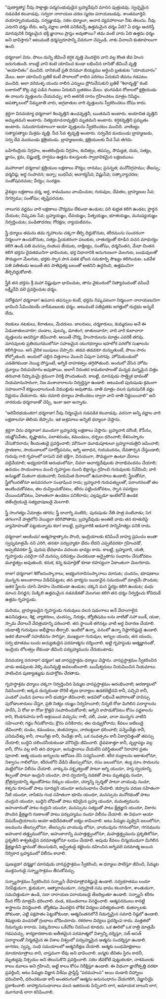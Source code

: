 ﻿“పుణ్యాత్మా! నీవు సాక్షాత్తు పద్మసంభువుడైన బ్రహ్మదేవుని మానస పుత్రుడవు. స్వచ్ఛమైన నడవడిక కలవాడవు. సర్వదా నారాయణ చరణ స్మరణ పరాయణుడవు. శాంతమూర్తివి. దయాహృదయుడవు. సర్వజ్ఞుడవు. సకల ధర్మాలూ, ఆచార వ్యవహారాలూ నీకు తెలుసు. నీవు ఎరుగని ధర్మం లేదు. అన్ని వర్ణాల వారికి పనికివచ్చే ఉత్తమమైన ధర్మం ఏది? ఏ ధర్మం ఆచరిస్తే మానవునికి నిర్మలమైన భక్తి జ్ఞానాలు ప్రాప్తం అవుతాయి? తమ వంటి వారు ఏది ఉత్తమ ధర్మం అని భావిస్తారు? అటువంటి ధర్మస్వరూపాన్ని వివరంగా చెప్పండి. నాకు వినాలని కుతూహలంగా ఉంది. 


ధర్మరాజా! విను. పొలం దున్ని జీవించే కర్షక వృత్తి మొదలైన వాని వల్ల కొంత జీవ హింస జరుగుతుంది. కాబట్టి వాని కంటె యాచించ కుండా లభించిన దానితో జీవించే వృత్తి “అయాచితం” మంచిది. దానికంటే ప్రతి దినమూ బియ్యము అర్థించి బ్రతుకుట “యాయవారం” మేలు. అలా యాచించి బ్రతికే కంటే పొలాలలో రాలిన పరిగలు ఏరుకుని జీవనం గడపటం మంచిది. అలా వరిమళ్ళ యందు రాలిన ఎన్నులు ప్రోగుచేసుకుని బ్రతికే “శిలావృత్తి” కంటె బజారులో కొట్ల వద్ద పడిన గింజలు ఏరుకుని బ్రతకటం మేలు. భంగపడిన రోజులలో క్షత్రియుడు ఈ నాలుగు వృత్తులను చేయవచ్చు; కాని అతనికి దానం గ్రహించటం మాత్రం నిషిద్ధం. ఆపత్కాలంలో నిమ్నజాతి వారు, అగ్రజాతుల వారి వృత్తులను స్వీకరించటం దోషం కాదు. 

శ్రద్ధగా వినవయ్యా ధర్మరాజా! శిలవృత్తిని ఉంఛవృత్తనీ, ఋతమని అంటారు. అయాచిత వృత్తిని అమృతమని అంటారు. నిత్యయాచనావృత్తిని మృతమని అంటారు. కర్షకవృత్తిని ప్రమృతం అంటారు. సమయానుకూలంగా ఆయా వృత్తులను స్వీకరించటం మంచిది. వాణిజ్యం సత్యాసత్యాల మిశ్రమ వృత్తి. నీచ సేవ శ్వవృత్తి అంటారు. సర్వవేద మయుండు బ్రాహ్మణుడు, సర్వ దేవ మయుండు క్షత్రియుడు. బ్రాహ్మణులకు, క్షత్రియులకు నీచ సేవ తగదు. 

బహిరింద్రియ నిగ్రహం, అంతరింద్రియ నిగ్రహం, శుచిత్వం, తపస్సు, సౌమ్యత, దయ, సత్యం, జ్ఞానం, క్షమ, విష్ణుభక్తి, హర్షము ఉత్తమ కులస్తులకు స్వాభావికమైన లక్షణములు. 

మహారాజా! ధర్మరాజ! క్షత్రియుల లక్షణాలు శౌర్యం; దానము; ప్రసన్నత; మనోనిగ్రహము; తేజస్సు; ధర్మనిష్ఠ; అర్థ సంపాదన; ఇచ్ఛా; బుధసేవ; ఆచార్యసేవ; విష్ణుసేవ; సత్కార్యాచరణ; సంతోషపరచుట; వీర్యం; సంరక్షణ. 

వైశ్యుల లక్షణాలు ధర్మ, అర్థ, కామములు వాంఛించుట; గురువుల, దేవతల, బ్రాహ్మణుల సేవ; నిగర్వము; సంతోషం; తృప్తిపరచుట. 

నాలుగవ వర్ణము వారి లక్షణాలు చౌర్యము లేకుండా ఉండుట; పరి శుభ్రత కలిగి ఉండట; ప్రార్థన చేయుట; నిష్కపట సేవ; బ్రహ్మయజ్ఞం, దేవయజ్ఞం, పితృయజ్ఞం, భూతయజ్ఞం, మనుష్యయజ్ఞం నిర్వర్తించుట; పండితాదరణ; గోరక్షణ; న్యాయజీవనం. 

స్త్రీ ధర్మాలు తమను తమ గృహాలను చక్కగా తీర్చి దిద్దుకొనుట, శరీరమును సుందరంగా నిర్మలంగా ఉంచుకొనుట, సత్యం ప్రియకరంగా పలుకుట, చాతుర్యంతో కూడిన వచన మాధుర్యం కలిగి ఉండి పతి మనస్సు రంజింప జేయుట, దాక్షిణ్యం, సంతోషం, ధర్మచింతన, మేధా చింతన కలిగి భర్తను దైవతమునిగా భావించుట, భర్త విధానానికి అనుగుణంగా మెలగుట, బంధువులతో సౌమ్యంగా మేలగుట, భర్తకు స్నాన పాన పడక భోజన సమకూర్చి సౌఖ్యం కలిగించుట. ఒకవేళ పతి పతితుడు అయితే తన పాతివ్రత్య బలంతో అతనిని ఉద్ధరించి, ఉత్తమునిగా తీర్చిదిద్దుకోవాలి. 

స్త్రీకి తన భర్తను శ్రీ మహా విష్ణువుగా భావించుట, తాను వైకుంఠంలో నిత్యానందంతో వసించే లక్ష్మీదేవి వలె ప్రవర్తించుట ధర్మం. 

నరోత్తమా! ధర్మరాజా! ఉపవాస తపస్సుల కంటే, భర్తను నిష్కపటంగా నిర్మలంగా నారాయణునిగా భావించి సేవించటయే నారీమణులకు ధర్మం. అటువంటి పతివ్రతకు జగత్తులో దుర్లభం అన్నదే లేదు. 

రజకులు నటకులు, కిరాతులు, మేదరులు. జాలరులు, చర్మకారులు, కుమ్మరులు అనే ఈ ఏడుజాతులవారూ; చండాల, పులస్క, మాతంగ, జాతులవారూ; వారి వారి కులాచారా వృత్తులను ఆచరిస్తూ జీవించాలి. అయితే చౌర్య, హింసాదులను మాత్రం ఎవరికీ తగవు. మానవులకు ప్రతియుగములోనూ సహజమైన యుగధర్మాలు ఇహలోక పరలోక సుఖాలను కలిగిస్తాయి. అని వైదిక ఋషులు చెప్పారు. 
తడవ తడవకూ దున్నుతుంటే, పొలం సారం కోల్పోతుంది. అందులో చల్లిన విత్తనాలు మొలచి ఏపుగా పెరగవు. హోమకుండంలో ఎడతెగకుండా నెయ్యి పోస్తుంటే, అగ్నికి దాహకత్వం తగ్గిపోతుంది. అందులో వేసిన హోమ ద్రవ్యాలు నిరుపయోగం అవుతాయి. అలాగే నిరంతర కామకలాపాలతో మన్నథ మగ్నమైన చిత్తం తరువాత నిష్కామమై క్రమంగా విరక్తి పొందుతుంది.
కాబట్టి, మానవుడు సాత్త్విక భావంతో నియమానుసారంగా, నిజ వంశాచారాలను నిర్వర్తిస్తూ ఉండాలి. అటువంటి పురుషుడు క్రమంగా సహజంగానే కర్మబంధాలనుండి విముక్తుడు అవుతాడు. జాతి మాత్రం వలన పురుషునికి వర్ణం నిర్ణయం చేయరాదు. శమ దమాది ధర్మాలు పాటించటం ద్వారా వాని జాతి నిర్ణయించాలి” అని నారదుడు ధర్మరాజుతో చెప్పి, ఇంకా ఇలా అన్నాడు. 

“అరివీరభయంకరా! ధర్మరాజా! నీవు నిర్మలమైన నడవడిక కలవాడవు. వరసగా అన్ని వర్ణాల వారి లక్షణాలనూ తెలియ జెప్పాను. ఇక అశ్రమాలు అన్నిటి ధర్మాలూ చెప్తాను. 

శ్రద్ధగా విను ధర్మరాజా! ముందుగా బ్రహ్మచర్య లక్షణాలు చెప్తాను. బ్రహ్మచారి మౌంజీ, కౌపీనం, యజ్ఞోపవీతం, కృష్ణాజినం, పలాశదండం, కమండలం, దర్భలు ధరించాలి; కేశసంస్కారం చేసుకొనరాదు; శీలవంతుడై ప్రవర్తించాలి; మౌనంగా మూడుపూటలూ బ్రహ్మగాయత్రిని జపించాలి; ప్రాతఃకాల, సాయంకాలలో సూర్యోపసనం, ఆగ్ని ఆరాధన, గురువందనం, దేవతార్చన చేస్తుండాలి; గురువు గారి గృహంలో దాసుని వలె భక్తిగా, వినయంగా, సౌమ్యంగా ఉంటూ వేదాలు వల్లెవేయాలి; అధ్యయానికి ఆరంభంలోనూ, చివరా ఆచార్యదేవులకు పాదాభివందనం చేయాలి; ఉదయం సాయంకాలం మంచి గృహస్థుల నుంచి భిక్షాన్నం గ్రహించి గురువులకు నివేదించి; వారి అనుజ్ఞతో మితంగా భుజించాలి; నియమిత దినాలలో ఉపవాసాలు ఉండాలి; స్త్రీలతోనూ, స్త్రీలోలురతోనూ అనవసరంగా సంభాషించ రాదు; బ్రహ్మచారి గురుపత్నులతో, పరాంగనలతో తల అంటించుకోవటం, తల దువ్వించుకోవటం, శరీరం పట్టించుకోవటం, స్నాన సపర్యలు చేయించుకోవటం, ఏకాంతంగా ఉండటం పనికిరాదు; ఎల్లప్పుడూ ఇంటిలోనే ఉండక జితేంద్రియుడై సత్యభాషణుడై మెలగాలి. 

స్త్రీ సాంగత్యం ఏమాత్రం తగదు; స్త్రీ దావాగ్ని వంటిది;. పురుషుడు నేతి పాత్ర వంటివాడు; సెగ తగలగానే పాత్రలోని నెయ్యిలా కరిగిపోతాడు; బ్రహ్మదేవుడు అంతటి వాడు తన కూతురిపై వ్యామోహంతో పట్టుకున్నాడు కదా! కాబట్టి, బ్రహ్మచారికి ఆడవారి సాన్నిహిత్యం పనికి రాదు. 

ధర్మరాజా! ఆలకించు! ఆత్మసాక్షాత్కారం పొంది, ఇంద్రియాలకు కనిపించే బాహ్య ప్రపంచం అంతా స్వప్నమాత్రమే నని ఎరిగి, తనకూ పరబ్రహ్మకూ భేదం లేదని ఎప్పటివరకూ గ్రహించడో, అప్పటివరకూ స్త్రీ, పురుష భేదభావం వదలుట భావ్యం కాదు. కాబట్టి, బ్రహ్మచారి, యతి, గృహస్థుడు ఎవరైనా సరే మనస్సు పరిపక్వం చెందకుండా అద్వైతాను సంధానం చేసుకోవటం మూర్ఖత్వం అవుతుంది. కనుక, కన్న కుమార్తెతో కూడా రహస్యంగా ఏకాంతంగా మెలగరాదు. 

రాజా! ధర్మరాజా! శిరోజసంస్కారాలు, అభ్యంగనాదిసంస్కారాలు మానుట; చందనం, భూషణాలు మున్నగు అలంకారాలు విడిచిపెట్టుట; తన భార్యను ఋజువైన సమయంలో మాత్రమే పొందుట; ఇతర స్త్రీలను చూసి మోహం చెందకుండా ఉండుట; చక్కని మన స్థైర్యం కలిగి ఉండుట; మధు మాంస విసర్జన; మిక్కిలి ఉత్తమమైన నడవడికతో మెలగుట కలిగి తన ధర్మం నిర్వర్తించు కోవిదుడే ఉత్తమ గృహస్థుడు. 

మరియు, బ్రాహ్మణుడైన గృహస్థుడు గురువులు వలన షడంగాలు అనే వేదాంగాలైన ఉపనిషత్తులు, శిక్ష, వ్యాకరణం, ఛందస్సు, నిరుక్తం, జ్యోతిషము లను వాటితో సహా ఋక్, యజు, స్సామ వేదాలనే వేదత్రయాన్ని పఠించాలి. తన స్థాయికి తగినట్లు వాటి అర్థ విచారణ చేయాలి. యథాశక్తి గురువులు అభీష్టాలు తీర్చాలి. ఇంటిలో ఉన్నా, వనంలో ఉన్నా నిష్ఠాగరిష్ఠుడై ఉండాలి. ఇతర జీవాలతో సహజీవనం సాగిస్తూ, ముఖ్యంగా గురువుల, అగ్నుల యందు, తన యందు, సర్వ భూతము లందు అచ్యుతుడైన పరమాత్మను దర్శించాలి. అట్టి గృహస్థుడు ఆత్మజ్ఞానంతో, ఇంద్రియ లోలత్వం లేకుండా జీవించి పరబ్రహ్మమును చేరుకుంటాడు. 

వినవయ్యా నరనాథా! ధర్మజా! ఇక వానప్రస్థాశ్రమ ధర్మాలు చెప్తాను. వానప్రస్థాశ్రమం స్వీకరించిన వాడు అడవులకు వెళ్ళి మునివృత్తి అవలంబించాలి. ఋషీశ్వరులు నియమించిన నియమాలు పాటించిన పుణ్యాత్ముడు మహర్లోకం చేరతాడు. 

గృహస్థాశ్రమ ధర్మాలు చక్కగా నిర్వర్తించిన పిమ్మట వానప్రస్థాశ్రమం ఆరంభించాలి; అరణ్యాలలో నివసించాలి; అక్కడ దున్నకుండా దొరికే తృణ ధాన్యాలు ఉడకబెట్టినవి కానీ, పచ్చివి కానీ, ఎండలో ఎండిన ఫలాలు కానీ భుజిస్తూ జీవించాలి; అడవిలో లభించే ఆహారాలతో హవిస్సు పురోడాంశాదులు చేస్తూ, ప్రతి నిత్యం యజ్ఞం నిర్వహించాలి; నిన్నటి రోజు మిగిలిన పదార్థాలను పారేసి, ఏ రోజు కా రోజు క్రొత్తవి సంపాదించుకోవాలి; అగ్నిని కాపాడుకోవటం కోసం పర్ణశాలను కాని, కొండగుహను కానీ ఆశ్రయించ వచ్చును; గాలీ, చలీ, ఎండా, వానా మున్నగు వాటిని సహించాలి; గడ్డం గీసుకోరాదు; క్షౌరం పనికిరాదు; తల దువ్వుకోరాదు; కేవలం జటిలుడై జీవించాలి; దండం, కమండలం, జింకచర్మాలు, నారబట్టలూ ధరించాలి; పన్నెండేళ్లు కానీ, ఎనిమదేళ్ళు కానీ, నాలుగేళ్లు కానీ, రెండేళ్లు కానీ, ఒక సంవత్సరం కానీ ఏకాగ్రచిత్తంతో తపస్సు చేయాలి; బుద్ధిని చలించనీయకుండా మౌనియై జీవించాలి.
దైవవశాత్తూ కానీ, వృద్ధాప్యం వల్ల కానీ, రోగం వల్ల కానీ తన ధర్మాలూ, అనుష్ఠానాలు చేయలేని పరిస్థితులలో నిరాహార వ్రతం పూనాలి. ఆత్మ యందు అగ్నులను ఆరోపణ చేసి సన్యసించాలి. శరీర రంధ్రాలను ఆకాశంలోనూ, నిశ్వాసం గాలిలోనూ, శరీరంలోని వేడిని తేజస్సులోనూ, రసం జలంలోనూ, శల్య మాం సాదులను మట్టిలోనూ విలీనం చేయాలి. వాక్కును వక్తృత్వంతో పాటూ అగ్ని యందూ, హస్త ద్వయాన్ని శిల్పంతో పాటూ ఇంద్రుని యందూ, పాద ద్వయాన్ని నడకతో పాటు మృత్యువు నందూ, శ్రోత్రద్వయాన్ని శబ్దంతోపాటు దిక్కుల యందూ, చర్మాన్ని స్పర్శతో పాటూ వాయువు నందూ, కళ్ళను రూపంతో పాటు సూర్యుని యందూ అనుసంధానం చేయాలి. జిహ్వను వరుణ సహితంగా నీటి యందూ, నాసికను గంధ సహితంగా భూమి యందూ, మనస్సును మనోరథంతో పాటు చంద్రుని యందూ, బుద్ధిని బోధంతో పాటు కవియైన బ్రహ్మ యందూ, మమత్వమును అహంకారంతో పాటు రుద్రుని యందూ, మనస్సును సత్యంతో పాటు క్షేత్రజ్ఞుని యందూ, వికారం పొందిన క్షేత్రజ్ఞుని గుణాలతో పాటు పరబ్రహ్మము నందూ విలీనం చేయాలి. ఈ విధంగా ఆయా విషయేంద్రియాలను ఆయా అధిదేవతలతో ఐక్యం కావించాలి.
అటు పిమ్మట పృథ్విని జలంలోనూ, జలమును తేజస్సులోనూ, తేజస్సును వాయువు లోనూ, వాయువును గగనంలోనూ, గగనమును అహంకార తత్త్వములోనూ, అహంకారాన్ని మహత్తత్త్వంలోనూ, మహత్తత్త్వమును ప్రకృతిలోనూ, ప్రకృతిని శాశ్వతుడైన పరమాత్మలోనూ లయం చేయాలి. అపుడు కేవలం చిన్మయుడుగా మిగిలిన క్షేత్రజ్ఞుడిని జ్ఞానంతో తెలుసుకుని, అద్వైతుడై కట్టెలను దహించిన అగ్నివలె పరమాత్మ అయిన నిర్వికార బ్రహ్మములో విలీనం కావాలి. 

పుణ్యుడా! ధర్మజ్ఞా! మానవుడు వానప్రస్థాశ్రమం స్వీకరించి, ఆ ధర్మాలు పాటిస్తూ జీవించి, పిమ్మట ముక్తసంగుడై సన్న్యాసాశ్రమం తీసుకోవచ్చు. 

సన్న్యాసాశ్రమం స్వీకరించిన సన్న్యాసి దేహమాత్రావశిష్టుడై ఉండాలి. సర్వభూతము లందూ నిరపేక్షుడుగా, క్షుకుడుగా, ఆత్మారాముడుగా, సర్వప్రాణి సమ భావం కలవాడిగా, శాంతుడుగా, సమచిత్తుడుగా ఉండి, సదా నారాయణ పరాయణుడై తేజరిల్లుతూ ఉండాలి. సన్న్యాసి శరీరం మీద గోచీ మాత్రమే ధరించాలి. దండ, కమండలాలు విసర్జించాలి. ఆత్మపరములు కానట్టి శాస్త్రాలను విసర్జించాలి. జ్యోతిషం మొదలైన లౌకిక విద్యలు పరిత్యజించాలి. కుతర్కాలకు పోకుండా, ఎట్టి పక్షపాతం పెట్టుకోకుండా, ఆత్మచింతనలోనే నిమగ్నమైన సమాధి నిష్ఠలో ఉండాలి. శిష్యులకు వంచనతో గ్రంథాలు బోధించరాదు. రకరకాల విద్యలు ప్రదర్శింప రాదు. మత్తతలో నిమగ్నుడు కారాదు. పెక్కుదినాలు ఒకేచోట నివసించ కూడదు. ఒక ఊరిలో ఒక రాత్రి మాత్రమే గడపవచ్చు. కార్యకారణాలకు అతీతమైన పరమాత్మలో విశ్వాన్ని దర్శిస్తూ, సత్ అసత్ పదార్థాలతో నిర్మతమైన ఈ విశాల విశ్వంలో పరబ్రహ్మమైన ఆత్మను సందర్శిస్తూ ఉండాలి. జాగరణ, స్వప్న, సంధి సమయాలలో ఆత్మనిరీక్షణ చేయాలి. ఆత్మకు బంధమోక్షణాలు మాయామాత్రాలు కాని, వాస్తవంగా లేవు అని భావించాలి. జన్మకు జీవితం స్థిరం కాదనీ, మృత్యువు నిశ్చయం అని తెలుసుకొని ప్రవర్తించాలి. సకల జీవకోటి పుట్టుకలకూ, నాశములకు కాలం మూలం అని గ్రహించి, అట్టి కాలం కోసం నిరీక్షిస్తూ ఉండాలి. ఈ విధంగా జ్ఞానోత్పత్తి వరకూ ప్రవర్తించి, అటు పిమ్మట విజ్ఞాన విశేషం ప్రాప్తిస్తే “పరమహంస” అయి దండాది చిహ్నాలు ధరించికానీ, ధరించకుండా కానీ అంతరంగంలో ఆత్మను అనుసంధానం చేయగలిగి, విజ్ఞానియై ప్రకాశించాలి. బాహ్యానుసంధానాలు వలన ఇతరులకు పిచ్చివాని లాగ, అమాయక బాలుని లాగ, మూగవాడి లాగా కనిపించాలి. 

